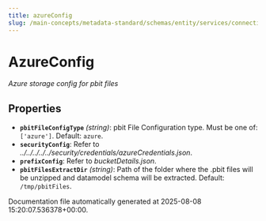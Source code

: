 ```yaml
---
title: azureConfig
slug: /main-concepts/metadata-standard/schemas/entity/services/connections/dashboard/powerbi/azureconfig
---
```


# AzureConfig

*Azure storage config for pbit files*

## Properties

- **`pbitFileConfigType`** *(string)*: pbit File Configuration type. Must be one of: `['azure']`. Default: `azure`.
- **`securityConfig`**: Refer to *../../../../../security/credentials/azureCredentials.json*.
- **`prefixConfig`**: Refer to *bucketDetails.json*.
- **`pbitFilesExtractDir`** *(string)*: Path of the folder where the .pbit files will be unzipped and datamodel schema will be extracted. Default: `/tmp/pbitFiles`.


Documentation file automatically generated at 2025-08-08 15:20:07.536378+00:00.
